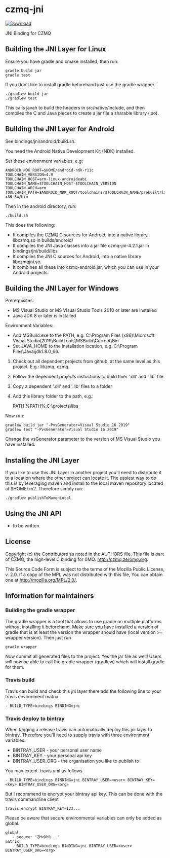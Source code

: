 # czmq-jni

[ ![Download](https://api.bintray.com/packages/zeromq/maven/czmq-jni/images/download.svg) ](https://bintray.com/zeromq/maven/czmq-jni/_latestVersion)

JNI Binding for CZMQ

## Building the JNI Layer for Linux

Ensure you have gradle and cmake installed, then run:

    gradle build jar
    gradle test

If you don't like to install gradle beforehand just use the gradle wrapper.

    ./gradlew build jar
    ./gradlew test

This calls javah to build the headers in src/native/include, and then compiles the C and Java pieces to create a jar file a sharable library (.so).

## Building the JNI Layer for Android

See bindings/jni/android/build.sh.

You need the Android Native Development Kit (NDK) installed.

Set these environment variables, e.g:

    ANDROID_NDK_ROOT=$HOME/android-ndk-r11c
    TOOLCHAIN_VERSION=4.9
    TOOLCHAIN_HOST=arm-linux-androideabi
    TOOLCHAIN_NAME=$TOOLCHAIN_HOST-$TOOLCHAIN_VERSION
    TOOLCHAIN_ARCH=arm
    TOOLCHAIN_PATH=$ANDROID_NDK_ROOT/toolchains/$TOOLCHAIN_NAME/prebuilt/linux-x86_64/bin

Then in the android directory, run:

    ./build.sh

This does the following:

* It compiles the CZMQ C sources for Android, into a native library libczmq.so in builds/android/
* It compiles the JNI Java classes into a jar file czmq-jni-4.2.1.jar in bindings/jni/build/libs
* It compiles the JNI C sources for Android, into a native library libczmqjni.so.
* It combines all these into czmq-android.jar, which you can use in your Android projects.

## Building the JNI Layer for Windows

Prerequisites:
* MS Visual Studio or MS Visual Studio Tools 2010 or later are installed
* Java JDK 8 or later is installed

Environment Variables:
* Add MSBuild.exe to the PATH, e.g. C:\Program Files (x86)\Microsoft Visual Studio\2019\BuildTools\MSBuild\Current\Bin
* Set JAVA_HOME to the installation location, e.g. C:\Program Files\Java\jdk1.8.0_66.

1. Check out all dependent projects from github, at the same level as this project. E.g.: libzmq, czmq.
2. Follow the dependent projects instuctions to build thier '.dll' and '.lib' file.
3. Copy a dependent '.dll' and '.lib' files to a folder
4. Add this library folder to the path, e.g.:

	PATH %PATH%;C:\projects\libs

Now run:

	gradlew build jar "-PvsGenerator=Visual Studio 16 2019"
	gradlew test "-PvsGenerator=Visual Studio 16 2019"

Change the vsGenerator parameter to the version of MS Visual Studio you have installed.

## Installing the JNI Layer

If you like to use this JNI Layer in another project you'll need to distribute it
to a location where the other project can locate it. The easiest way to do this
is by leveraging maven and install to the local maven repository located at
$HOME/.m2. Therefore simply run:

    ./gradlew publishToMavenLocal

## Using the JNI API

- to be written.

## License


Copyright (c) the Contributors as noted in the AUTHORS file.
This file is part of CZMQ, the high-level C binding for 0MQ:
http://czmq.zeromq.org.

This Source Code Form is subject to the terms of the Mozilla Public
License, v. 2.0. If a copy of the MPL was not distributed with this
file, You can obtain one at http://mozilla.org/MPL/2.0/.


## Information for maintainers

### Building the gradle wrapper

The gradle wrapper is a tool that allows to use gradle on multiple platforms
without installing it beforehand. Make sure you have installed a version of
gradle that is at least the version the wrapper should have (local version >=  wrapper version).
Then just run

    gradle wrapper

Now commit all generated files to the project. Yes the jar file as well! Users
will now be able to call the gradle wrapper (gradlew) which will install gradle
for them.

### Travis build

Travis can build and check this jni layer there add the following line to your
travis environment matrix

    - BUILD_TYPE=bindings BINDING=jni

### Travis deploy to bintray

When tagging a release travis can automatically deploy this jni layer to bintray.
Therefore you'll need to supply travis with three environment variables:

* BINTRAY_USER - your personal user name
* BINTRAY_KEY - your personal api key
* BINTRAY_USER_ORG - the organisation you like to publish to

You may extent .travis.yml as follows

    - BUILD_TYPE=bindings BINDING=jni BINTRAY_USER=<user> BINTRAY_KEY=<key> BINTRAY_USER_ORG=<org>

But I recommend to encrypt your bintray api key. This can be done with the
travis commandline client

    travis encrypt BINTRAY_KEY=123...

Please be aware that secure environmental variables can only be added as global.

    global:
       - secure: "ZMvDhR..."
    matrix:
       - BUILD_TYPE=bindings BINDING=jni BINTRAY_USER=<user> BINTRAY_USER_ORG=<org>

